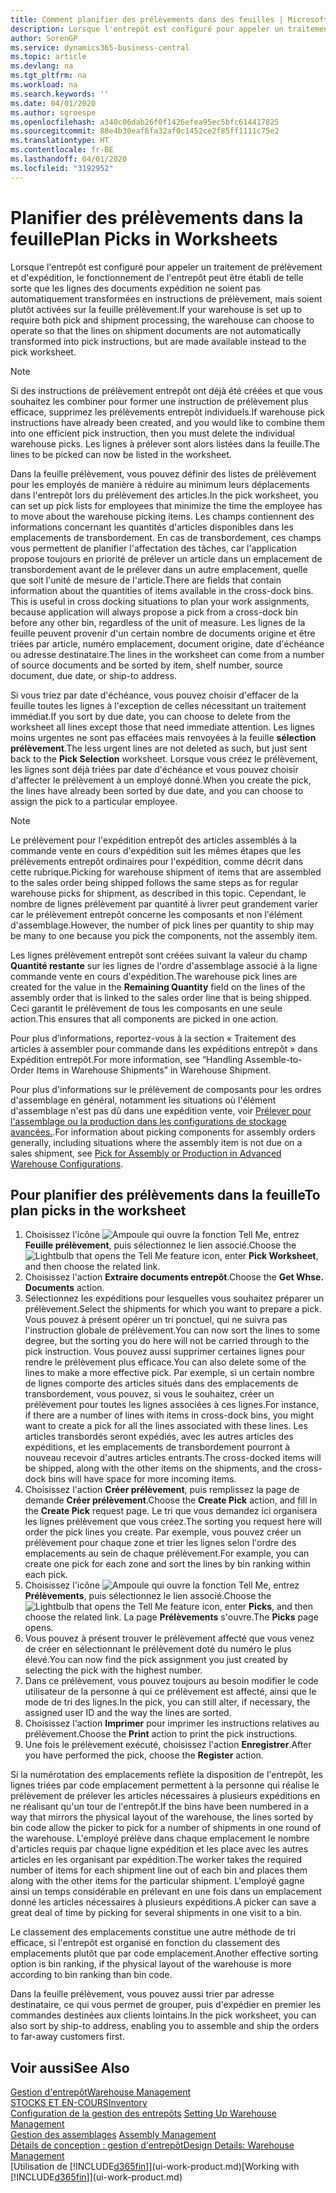 ```yaml
---
title: Comment planifier des prélèvements dans des feuilles | Microsoft Docs
description: Lorsque l'entrepôt est configuré pour appeler un traitement de prélèvement et d'expédition, le fonctionnement de l'entrepôt peut être établi de telle sorte que les lignes des documents expédition ne soient pas automatiquement transformées en instructions de prélèvement, mais soient plutôt activées sur la feuille prélèvement.
author: SorenGP
ms.service: dynamics365-business-central
ms.topic: article
ms.devlang: na
ms.tgt_pltfrm: na
ms.workload: na
ms.search.keywords: ''
ms.date: 04/01/2020
ms.author: sgroespe
ms.openlocfilehash: a340c06dab26f0f1426efea95ec5bfc614417825
ms.sourcegitcommit: 88e4b30eaf6fa32af0c1452ce2f85ff1111c75e2
ms.translationtype: HT
ms.contentlocale: fr-BE
ms.lasthandoff: 04/01/2020
ms.locfileid: "3192952"
---
```

# <a name="plan-picks-in-worksheets"></a><span data-ttu-id="f71ef-103">Planifier des prélèvements dans la feuille</span><span class="sxs-lookup"><span data-stu-id="f71ef-103">Plan Picks in Worksheets</span></span>
<span data-ttu-id="f71ef-104">Lorsque l'entrepôt est configuré pour appeler un traitement de prélèvement et d'expédition, le fonctionnement de l'entrepôt peut être établi de telle sorte que les lignes des documents expédition ne soient pas automatiquement transformées en instructions de prélèvement, mais soient plutôt activées sur la feuille prélèvement.</span><span class="sxs-lookup"><span data-stu-id="f71ef-104">If your warehouse is set up to require both pick and shipment processing, the warehouse can choose to operate so that the lines on shipment documents are not automatically transformed into pick instructions, but are made available instead to the pick worksheet.</span></span>  

> [!NOTE]  
>  <span data-ttu-id="f71ef-105">Si des instructions de prélèvement entrepôt ont déjà été créées et que vous souhaitez les combiner pour former une instruction de prélèvement plus efficace, supprimez les prélèvements entrepôt individuels.</span><span class="sxs-lookup"><span data-stu-id="f71ef-105">If warehouse pick instructions have already been created, and you would like to combine them into one efficient pick instruction, then you must delete the individual warehouse picks.</span></span> <span data-ttu-id="f71ef-106">Les lignes à prélever sont alors listées dans la feuille.</span><span class="sxs-lookup"><span data-stu-id="f71ef-106">The lines to be picked can now be listed in the worksheet.</span></span>  

<span data-ttu-id="f71ef-107">Dans la feuille prélèvement, vous pouvez définir des listes de prélèvement pour les employés de manière à réduire au minimum leurs déplacements dans l'entrepôt lors du prélèvement des articles.</span><span class="sxs-lookup"><span data-stu-id="f71ef-107">In the pick worksheet, you can set up pick lists for employees that minimize the time the employee has to move about the warehouse picking items.</span></span> <span data-ttu-id="f71ef-108">Les champs contiennent des informations concernant les quantités d'articles disponibles dans les emplacements de transbordement. En cas de transbordement, ces champs vous permettent de planifier l'affectation des tâches, car l'application propose toujours en priorité de prélever un article dans un emplacement de transbordement avant de le prélever dans un autre emplacement, quelle que soit l'unité de mesure de l'article.</span><span class="sxs-lookup"><span data-stu-id="f71ef-108">There are fields that contain information about the quantities of items available in the cross-dock bins. This is useful in cross docking situations to plan your work assignments, because application will always propose a pick from a cross-dock bin before any other bin, regardless of the unit of measure.</span></span> <span data-ttu-id="f71ef-109">Les lignes de la feuille peuvent provenir d'un certain nombre de documents origine et être triées par article, numéro emplacement, document origine, date d'échéance ou adresse destinataire.</span><span class="sxs-lookup"><span data-stu-id="f71ef-109">The lines in the worksheet can come from a number of source documents and be sorted by item, shelf number, source document, due date, or ship-to address.</span></span>  

<span data-ttu-id="f71ef-110">Si vous triez par date d'échéance, vous pouvez choisir d'effacer de la feuille toutes les lignes à l'exception de celles nécessitant un traitement immédiat.</span><span class="sxs-lookup"><span data-stu-id="f71ef-110">If you sort by due date, you can choose to delete from the worksheet all lines except those that need immediate attention.</span></span> <span data-ttu-id="f71ef-111">Les lignes moins urgentes ne sont pas effacées mais renvoyées à la feuille **sélection prélèvement**.</span><span class="sxs-lookup"><span data-stu-id="f71ef-111">The less urgent lines are not deleted as such, but just sent back to the **Pick Selection** worksheet.</span></span> <span data-ttu-id="f71ef-112">Lorsque vous créez le prélèvement, les lignes sont déjà triées par date d'échéance et vous pouvez choisir d'affecter le prélèvement à un employé donné.</span><span class="sxs-lookup"><span data-stu-id="f71ef-112">When you create the pick, the lines have already been sorted by due date, and you can choose to assign the pick to a particular employee.</span></span>  

> [!NOTE]  
>  <span data-ttu-id="f71ef-113">Le prélèvement pour l'expédition entrepôt des articles assemblés à la commande vente en cours d'expédition suit les mêmes étapes que les prélèvements entrepôt ordinaires pour l'expédition, comme décrit dans cette rubrique.</span><span class="sxs-lookup"><span data-stu-id="f71ef-113">Picking for warehouse shipment of items that are assembled to the sales order being shipped follows the same steps as for regular warehouse picks for shipment, as described in this topic.</span></span> <span data-ttu-id="f71ef-114">Cependant, le nombre de lignes prélèvement par quantité à livrer peut grandement varier car le prélèvement entrepôt concerne les composants et non l'élément d'assemblage.</span><span class="sxs-lookup"><span data-stu-id="f71ef-114">However, the number of pick lines per quantity to ship may be many to one because you pick the components, not the assembly item.</span></span>  
>   
>  <span data-ttu-id="f71ef-115">Les lignes prélèvement entrepôt sont créées suivant la valeur du champ **Quantité restante** sur les lignes de l'ordre d'assemblage associé à la ligne commande vente en cours d'expédition.</span><span class="sxs-lookup"><span data-stu-id="f71ef-115">The warehouse pick lines are created for the value in the **Remaining Quantity** field on the lines of the assembly order that is linked to the sales order line that is being shipped.</span></span> <span data-ttu-id="f71ef-116">Ceci garantit le prélèvement de tous les composants en une seule action.</span><span class="sxs-lookup"><span data-stu-id="f71ef-116">This ensures that all components are picked in one action.</span></span>  
>   
>  <span data-ttu-id="f71ef-117">Pour plus d’informations, reportez-vous à la section « Traitement des articles à assembler pour commande dans les expéditions entrepôt » dans Expédition entrepôt.</span><span class="sxs-lookup"><span data-stu-id="f71ef-117">For more information, see “Handling Assemble-to-Order Items in Warehouse Shipments” in Warehouse Shipment.</span></span>  
>   
>  <span data-ttu-id="f71ef-118">Pour plus d'informations sur le prélèvement de composants pour les ordres d'assemblage en général, notamment les situations où l'élément d'assemblage n'est pas dû dans une expédition vente, voir [Prélever pour l'assemblage ou la production dans les configurations de stockage avancées.](warehouse-how-to-pick-for-internal-operations-in-advanced-warehousing.md).</span><span class="sxs-lookup"><span data-stu-id="f71ef-118">For information about picking components for assembly orders generally, including situations where the assembly item is not due on a sales shipment, see [Pick for Assembly or Production in Advanced Warehouse Configurations](warehouse-how-to-pick-for-internal-operations-in-advanced-warehousing.md).</span></span>  

## <a name="to-plan-picks-in-the-worksheet"></a><span data-ttu-id="f71ef-119">Pour planifier des prélèvements dans la feuille</span><span class="sxs-lookup"><span data-stu-id="f71ef-119">To plan picks in the worksheet</span></span>  
1.  <span data-ttu-id="f71ef-120">Choisissez l'icône ![Ampoule qui ouvre la fonction Tell Me](media/ui-search/search_small.png "Dites-moi ce que vous voulez faire"), entrez **Feuille prélèvement**, puis sélectionnez le lien associé.</span><span class="sxs-lookup"><span data-stu-id="f71ef-120">Choose the ![Lightbulb that opens the Tell Me feature](media/ui-search/search_small.png "Tell me what you want to do") icon, enter **Pick Worksheet**, and then choose the related link.</span></span>  
2.  <span data-ttu-id="f71ef-121">Choisissez l'action **Extraire documents entrepôt**.</span><span class="sxs-lookup"><span data-stu-id="f71ef-121">Choose the **Get Whse. Documents** action.</span></span>  
3.  <span data-ttu-id="f71ef-122">Sélectionnez les expéditions pour lesquelles vous souhaitez préparer un prélèvement.</span><span class="sxs-lookup"><span data-stu-id="f71ef-122">Select the shipments for which you want to prepare a pick.</span></span> <span data-ttu-id="f71ef-123">Vous pouvez à présent opérer un tri ponctuel, qui ne suivra pas l'instruction globale de prélèvement.</span><span class="sxs-lookup"><span data-stu-id="f71ef-123">You can now sort the lines to some degree, but the sorting you do here will not be carried through to the pick instruction.</span></span> <span data-ttu-id="f71ef-124">Vous pouvez aussi supprimer certaines lignes pour rendre le prélèvement plus efficace.</span><span class="sxs-lookup"><span data-stu-id="f71ef-124">You can also delete some of the lines to make a more effective pick.</span></span> <span data-ttu-id="f71ef-125">Par exemple, si un certain nombre de lignes comporte des articles situés dans des emplacements de transbordement, vous pouvez, si vous le souhaitez, créer un prélèvement pour toutes les lignes associées à ces lignes.</span><span class="sxs-lookup"><span data-stu-id="f71ef-125">For instance, if there are a number of lines with items in cross-dock bins, you might want to create a pick for all the lines associated with these lines.</span></span> <span data-ttu-id="f71ef-126">Les articles transbordés seront expédiés, avec les autres articles des expéditions, et les emplacements de transbordement pourront à nouveau recevoir d'autres articles entrants.</span><span class="sxs-lookup"><span data-stu-id="f71ef-126">The cross-docked items will be shipped, along with the other items on the shipments, and the cross-dock bins will have space for more incoming items.</span></span>  
4.  <span data-ttu-id="f71ef-127">Choisissez l'action **Créer prélèvement**, puis remplissez la page de demande **Créer prélèvement**.</span><span class="sxs-lookup"><span data-stu-id="f71ef-127">Choose the **Create Pick** action, and fill in the **Create Pick** request page.</span></span> <span data-ttu-id="f71ef-128">Le tri que vous demandez ici organisera les lignes prélèvement que vous créez.</span><span class="sxs-lookup"><span data-stu-id="f71ef-128">The sorting you request here will order the pick lines you create.</span></span> <span data-ttu-id="f71ef-129">Par exemple, vous pouvez créer un prélèvement pour chaque zone et trier les lignes selon l'ordre des emplacements au sein de chaque prélèvement.</span><span class="sxs-lookup"><span data-stu-id="f71ef-129">For example, you can create one pick for each zone and sort the lines by bin ranking within each pick.</span></span>  
5.  <span data-ttu-id="f71ef-130">Choisissez l'icône ![Ampoule qui ouvre la fonction Tell Me](media/ui-search/search_small.png "Dites-moi ce que vous voulez faire"), entrez **Prélèvements**, puis sélectionnez le lien associé.</span><span class="sxs-lookup"><span data-stu-id="f71ef-130">Choose the ![Lightbulb that opens the Tell Me feature](media/ui-search/search_small.png "Tell me what you want to do") icon, enter **Picks**, and then choose the related link.</span></span> <span data-ttu-id="f71ef-131">La page **Prélèvements** s'ouvre.</span><span class="sxs-lookup"><span data-stu-id="f71ef-131">The **Picks** page opens.</span></span>  
6.  <span data-ttu-id="f71ef-132">Vous pouvez à présent trouver le prélèvement affecté que vous venez de créer en sélectionnant le prélèvement doté du numéro le plus élevé.</span><span class="sxs-lookup"><span data-stu-id="f71ef-132">You can now find the pick assignment you just created by selecting the pick with the highest number.</span></span>  
7.  <span data-ttu-id="f71ef-133">Dans ce prélèvement, vous pouvez toujours au besoin modifier le code utilisateur de la personne à qui ce prélèvement est affecté, ainsi que le mode de tri des lignes.</span><span class="sxs-lookup"><span data-stu-id="f71ef-133">In the pick, you can still alter, if necessary, the assigned user ID and the way the lines are sorted.</span></span>  
8.  <span data-ttu-id="f71ef-134">Choisissez l'action **Imprimer** pour imprimer les instructions relatives au prélèvement.</span><span class="sxs-lookup"><span data-stu-id="f71ef-134">Choose the **Print** action to print the pick instructions.</span></span>  
9. <span data-ttu-id="f71ef-135">Une fois le prélèvement exécuté, choisissez l'action **Enregistrer**.</span><span class="sxs-lookup"><span data-stu-id="f71ef-135">After you have performed the pick, choose the **Register** action.</span></span>  

<span data-ttu-id="f71ef-136">Si la numérotation des emplacements reflète la disposition de l'entrepôt, les lignes triées par code emplacement permettent à la personne qui réalise le prélèvement de prélever les articles nécessaires à plusieurs expéditions en ne réalisant qu'un tour de l'entrepôt.</span><span class="sxs-lookup"><span data-stu-id="f71ef-136">If the bins have been numbered in a way that mirrors the physical layout of the warehouse, the lines sorted by bin code allow the picker to pick for a number of shipments in one round of the warehouse.</span></span> <span data-ttu-id="f71ef-137">L'employé prélève dans chaque emplacement le nombre d'articles requis par chaque ligne expédition et les place avec les autres articles en les organisant par expédition.</span><span class="sxs-lookup"><span data-stu-id="f71ef-137">The worker takes the required number of items for each shipment line out of each bin and places them along with the other items for the particular shipment.</span></span> <span data-ttu-id="f71ef-138">L'employé gagne ainsi un temps considérable en prélevant en une fois dans un emplacement donné les articles nécessaires à plusieurs expéditions.</span><span class="sxs-lookup"><span data-stu-id="f71ef-138">A picker can save a great deal of time by picking for several shipments in one visit to a bin.</span></span>  

<span data-ttu-id="f71ef-139">Le classement des emplacements constitue une autre méthode de tri efficace, si l'entrepôt est organisé en fonction du classement des emplacements plutôt que par code emplacement.</span><span class="sxs-lookup"><span data-stu-id="f71ef-139">Another effective sorting option is bin ranking, if the physical layout of the warehouse is more according to bin ranking than bin code.</span></span>  

<span data-ttu-id="f71ef-140">Dans la feuille prélèvement, vous pouvez aussi trier par adresse destinataire, ce qui vous permet de grouper, puis d'expédier en premier les commandes destinées aux clients lointains.</span><span class="sxs-lookup"><span data-stu-id="f71ef-140">In the pick worksheet, you can also sort by ship-to address, enabling you to assemble and ship the orders to far-away customers first.</span></span>  

## <a name="see-also"></a><span data-ttu-id="f71ef-141">Voir aussi</span><span class="sxs-lookup"><span data-stu-id="f71ef-141">See Also</span></span>
[<span data-ttu-id="f71ef-142">Gestion d'entrepôt</span><span class="sxs-lookup"><span data-stu-id="f71ef-142">Warehouse Management</span></span>](warehouse-manage-warehouse.md)  
[<span data-ttu-id="f71ef-143">STOCKS ET EN-COURS</span><span class="sxs-lookup"><span data-stu-id="f71ef-143">Inventory</span></span>](inventory-manage-inventory.md)  
<span data-ttu-id="f71ef-144">[Configuration de la gestion des entrepôts](warehouse-setup-warehouse.md)   </span><span class="sxs-lookup"><span data-stu-id="f71ef-144">[Setting Up Warehouse Management](warehouse-setup-warehouse.md)   </span></span>  
<span data-ttu-id="f71ef-145">[Gestion des assemblages](assembly-assemble-items.md)  </span><span class="sxs-lookup"><span data-stu-id="f71ef-145">[Assembly Management](assembly-assemble-items.md)  </span></span>  
[<span data-ttu-id="f71ef-146">Détails de conception : gestion d'entrepôt</span><span class="sxs-lookup"><span data-stu-id="f71ef-146">Design Details: Warehouse Management</span></span>](design-details-warehouse-management.md)  
<span data-ttu-id="f71ef-147">[Utilisation de [!INCLUDE[d365fin](includes/d365fin_md.md)]](ui-work-product.md)</span><span class="sxs-lookup"><span data-stu-id="f71ef-147">[Working with [!INCLUDE[d365fin](includes/d365fin_md.md)]](ui-work-product.md)</span></span>
